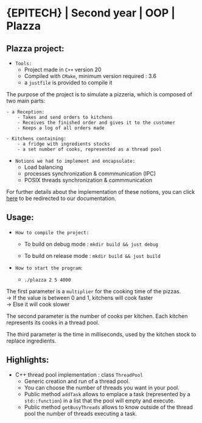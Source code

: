 # {EPITECH} | Second year | OOP | Plazza

## Plazza project:

- `Tools:`
    * Project made in `C++` version 20
    * Compiled with `CMake`, minimum version required : 3.6
    * a `justfile` is provided to compile it  

The purpose of the project is to simulate a pizzeria, which is composed of two main parts:

    - a Reception:
        - Takes and send orders to kitchens
        - Receives the finished order and gives it to the customer
        - Keeps a log of all orders made

    - Kitchens containing:
        - a fridge with ingredients stocks
        - a set number of cooks, represented as a thread pool

- `Notions we had to implement and encapsulate:`
    * Load balancing
    * processes synchronization & commmunication (IPC)
    * POSIX threads synchronization & commmunication

For further details about the implementation of these notions, you can click [here](./documentation) to be redirected to our documentation.

## Usage:

- `How to compile the project:`
    * To build on debug mode : `mkdir build && just debug`<brk>

    * To build on release mode : `mkdir build && just build`

- `How to start the program`:
    * `./plazza 2 5 4000 `

The first parameter is a `multiplier` for the cooking time of the pizzas.  
-> If the value is between 0 and 1, kitchens will cook faster  
-> Else it will cook slower  
  
The second parameter is the number of cooks per kitchen.
Each kitchen represents its cooks in a thread pool.
  
The third parameter is the time in milliseconds, used by the kitchen stock to replace ingredients.

## Highlights:

- C++ thread pool implementation : class `ThreadPool`
    * Generic creation and run of a thread pool.
    * You can choose the number of threads you want in your pool.
    * Public method `addTask` allows to emplace a task (represented by a `std::function`) in a list that the pool will empty and execute.
    * Public method `getBusyThreads` allows to know outside of the thread pool the number of threads executing a task.
